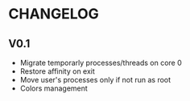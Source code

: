CHANGELOG
=========

V0.1
----

* Migrate temporarly processes/threads on core 0
* Restore affinity on exit
* Move user's processes only if not run as root
* Colors management
